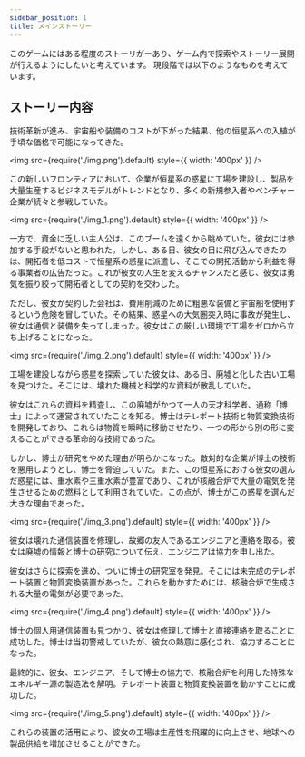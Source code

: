 ```yaml
---
sidebar_position: 1
title: メインストーリー
---
```


このゲームにはある程度のストーリがーあり、ゲーム内で探索やストーリー展開が行えるようにしたいと考えています。
現段階では以下のようなものを考えています。

## ストーリー内容

技術革新が進み、宇宙船や装備のコストが下がった結果、他の恒星系への入植が手頃な価格で可能になってきた。

<img src={require('./img.png').default} style={{ width: '400px' }} />

この新しいフロンティアにおいて、企業が恒星系の惑星に工場を建設し、製品を大量生産するビジネスモデルがトレンドとなり、多くの新規参入者やベンチャー企業が続々と参戦していた。


<img src={require('./img_1.png').default} style={{ width: '400px' }} />


一方で、資金に乏しい主人公は、このブームを遠くから眺めていた。彼女には参加する手段がないと思われた。しかし、ある日、彼女の目に飛び込んできたのは、開拓者を低コストで恒星系の惑星に派遣し、そこでの開拓活動から利益を得る事業者の広告だった。これが彼女の人生を変えるチャンスだと感じ、彼女は勇気を振り絞って開拓者としての契約を交わした。


ただし、彼女が契約した会社は、費用削減のために粗悪な装備と宇宙船を使用するという危険を冒していた。その結果、惑星への大気圏突入時に事故が発生し、彼女は通信と装備を失ってしまった。彼女はこの厳しい環境で工場をゼロから立ち上げることになった。

<img src={require('./img_2.png').default} style={{ width: '400px' }} />

工場を建設しながら惑星を探索していた彼女は、ある日、廃墟と化した古い工場を見つけた。そこには、壊れた機械と科学的な資料が散乱していた。


彼女はこれらの資料を精査し、この廃墟がかつて一人の天才科学者、通称「博士」によって運営されていたことを知る。博士はテレポート技術と物質変換技術を開発しており、これらは物質を瞬時に移動させたり、一つの形から別の形に変えることができる革命的な技術であった。


しかし、博士が研究をやめた理由が明らかになった。敵対的な企業が博士の技術を悪用しようとし、博士を脅迫していた。また、この恒星系における彼女の選んだ惑星には、重水素や三重水素が豊富であり、これが核融合炉で大量の電気を発生させるための燃料として利用されていた。この点が、博士がこの惑星を選んだ大きな理由であった。

<img src={require('./img_3.png').default} style={{ width: '400px' }} />

彼女は壊れた通信装置を修理し、故郷の友人であるエンジニアと連絡を取る。彼女は廃墟の情報と博士の研究について伝え、エンジニアは協力を申し出た。


彼女はさらに探索を進め、ついに博士の研究室を発見。そこには未完成のテレポート装置と物質変換装置があった。これらを動かすためには、核融合炉で生成される大量の電気が必要であった。

<img src={require('./img_4.png').default} style={{ width: '400px' }} />

博士の個人用通信装置も見つかり、彼女は修理して博士と直接連絡を取ることに成功した。博士は当初警戒していたが、彼女の熱意に感化され、協力することになった。


最終的に、彼女、エンジニア、そして博士の協力で、核融合炉を利用した特殊なエネルギー源の製造法を解明。テレポート装置と物質変換装置を動かすことに成功した。

<img src={require('./img_5.png').default} style={{ width: '400px' }} />

これらの装置の活用により、彼女の工場は生産性を飛躍的に向上させ、地球への製品供給を増加させることができた。